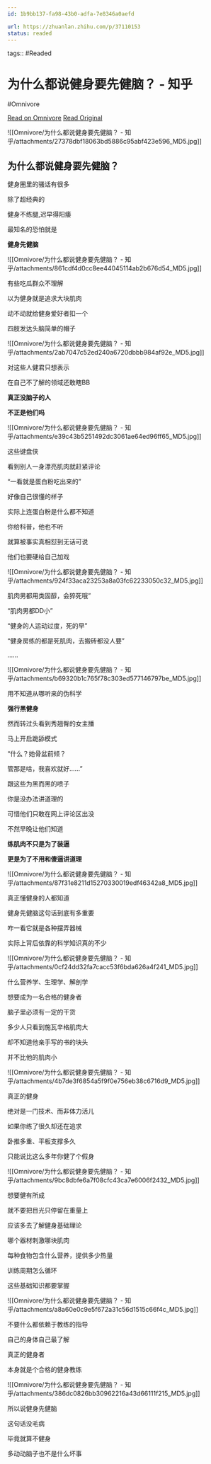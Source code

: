 ```yaml
---
id: 1b9bb137-fa98-43b0-adfa-7e8346a0aefd

url: https://zhuanlan.zhihu.com/p/37110153
status: readed
---
```



tags::  #Readed 

# 为什么都说健身要先健脑？ - 知乎
#Omnivore

[Read on Omnivore](https://omnivore.app/me/-1907ccefacb)
[Read Original](https://zhuanlan.zhihu.com/p/37110153)

![[Omnivore/为什么都说健身要先健脑？ - 知乎/attachments/27378dbf18063bd5886c95abf423e596_MD5.jpg]]

## 为什么都说健身要先健脑？

健身圈里的骚话有很多

除了超经典的

健身不练腿,迟早得阳痿  

最知名的恐怕就是  

**健身先健脑**

![[Omnivore/为什么都说健身要先健脑？ - 知乎/attachments/861cdf4d0cc8ee44045114ab2b676d54_MD5.jpg]]

有些吃瓜群众不理解

以为健身就是追求大块肌肉

动不动就给健身爱好者扣一个

四肢发达头脑简单的帽子

![[Omnivore/为什么都说健身要先健脑？ - 知乎/attachments/2ab7047c52ed240a6720dbbb984af92e_MD5.jpg]]

对这些人健君只想表示

在自己不了解的领域还敢瞎BB

**真正没脑子的人**

**不正是他们吗**

![[Omnivore/为什么都说健身要先健脑？ - 知乎/attachments/e39c43b5251492dc3061ae64ed96ff65_MD5.jpg]]

这些键盘侠

看到别人一身漂亮肌肉就赶紧评论

“一看就是蛋白粉吃出来的”

好像自己很懂的样子

实际上连蛋白粉是什么都不知道

你给科普，他也不听

就算被事实真相怼到无话可说

他们也要硬给自己加戏

![[Omnivore/为什么都说健身要先健脑？ - 知乎/attachments/924f33aca23253a8a03fc62233050c32_MD5.jpg]]

肌肉男都用类固醇，会猝死哦”

“肌肉男都DD小”

“健身的人运动过度，死的早”

“健身房练的都是死肌肉，去搬砖都没人要”

……

![[Omnivore/为什么都说健身要先健脑？ - 知乎/attachments/b69320b1c765f78c303ed577146797be_MD5.jpg]]

用不知道从哪听来的伪科学

**强行黑健身**

然而转过头看到秀翘臀的女主播

马上开启跪舔模式

“什么？她骨盆前倾？

管那是啥，我喜欢就好……”

跟这些为黑而黑的喷子

你是没办法讲道理的

可惜他们只敢在网上评论区出没

不然早晚让他们知道

**练肌肉不只是为了装逼**

**更是为了不用和傻逼讲道理**

![[Omnivore/为什么都说健身要先健脑？ - 知乎/attachments/87f31e8211d15270330019edf46342a8_MD5.jpg]]

真正懂健身的人都知道

健身先健脑这句话到底有多重要

咋一看它就是各种摆弄器械

实际上背后依靠的科学知识真的不少

![[Omnivore/为什么都说健身要先健脑？ - 知乎/attachments/0cf24dd32fa7cacc53f6bda626a4f241_MD5.jpg]]

什么营养学、生理学、解剖学

想要成为一名合格的健身者

脑子里必须有一定的干货

多少人只看到施瓦辛格肌肉大

却不知道他亲手写的书的块头

并不比他的肌肉小

![[Omnivore/为什么都说健身要先健脑？ - 知乎/attachments/4b7de3f6854a5f9f0e756eb38c6716d9_MD5.jpg]]

真正的健身

绝对是一门技术、而非体力活儿

如果你练了很久却还在追求

卧推多重、平板支撑多久

只能说比这么多年你健了个假身

![[Omnivore/为什么都说健身要先健脑？ - 知乎/attachments/9bc8dbfe6a7f08cfc43ca7e6006f2432_MD5.jpg]]

想要健有所成

就不要把目光只停留在重量上

应该多去了解健身基础理论

哪个器材刺激哪块肌肉

每种食物包含什么营养，提供多少热量

训练周期怎么循环

这些基础知识都要掌握

![[Omnivore/为什么都说健身要先健脑？ - 知乎/attachments/a8a60e0c9e5f672a31c56d1515c66f4c_MD5.jpg]]

不要什么都依赖于教练的指导

自己的身体自己最了解

真正的健身者

本身就是个合格的健身教练

![[Omnivore/为什么都说健身要先健脑？ - 知乎/attachments/386dc0826bb30962216a43d66111f215_MD5.jpg]]

所以说健身先健脑

这句话没毛病

毕竟就算不健身

多动动脑子也不是什么坏事

